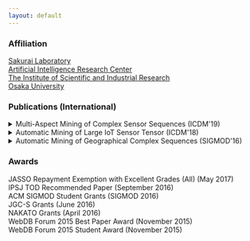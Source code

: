 ```yaml
---
layout: default
---
```


### Affiliation
[Sakurai Laboratory](https://www.dm.sanken.osaka-u.ac.jp)  
[Artificial Intelligence Research Center](https://www.sanken.osaka-u.ac.jp/organization/ai_center/)  
[The Institute of Scientific and Industrial Research](https://www.sanken.osaka-u.ac.jp/en/)  
[Osaka University](https://www.osaka-u.ac.jp/en/index.html)  

### Publications (International)
<details>
<summary>
Multi-Aspect Mining of Complex Sensor Sequences (ICDM'19)
</summary>
<div>
Takato Honda, Yasuko Matsubara, Ryo Neyama, Mutsumi Abe, Yasushi Sakurai: <u>``Multi-Aspect Mining of Complex Sensor Sequences”</u>, IEEE International Conference on Data Mining (ICDM), Beijing, China, November 8-11, 2019 (Full paper) (Acceptance ratio 9.1%) (to appear).
</details>
<details>
<summary>
Automatic Mining of Large IoT Sensor Tensor (ICDM'18)
</summary>
Takato Honda, Yasuko Matsubara, Yasushi Sakurai: <u>``Automatic Mining of Large IoT Sensor Tensor"</u>, IEEE International Conference on Data Mining (ICDM) Ph.D. Forum, Singapore, November 17-20, 2018.
</details>
<details>
<summary>
Automatic Mining of Geographical Complex Sequences (SIGMOD'16)
</summary>
Takato Honda: <u>``TrailMarker: Automatic Mining of Geographical Complex Sequences"</u>, ACM SIGMOD International Conference on Management of Data (SIGMOD), Ph.D. Symposium, San Francisco, USA, June 2016.
</div>
</details>

### Awards
JASSO Repayment Exemption with Excellent Grades (All) (May 2017)  
IPSJ TOD Recommended Paper (September 2016)  
ACM SIGMOD Student Grants (SIGMOD 2016)  
JGC-S Grants (June 2016)  
NAKATO Grants (April 2016)  
WebDB Forum 2015 Best Paper Award (November 2015)  
WebDB Forum 2015 Student Award (November 2015)  
